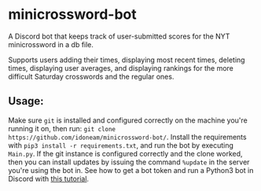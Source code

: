 # minicrossword-bot
A Discord bot that keeps track of user-submitted scores for the NYT minicrossword in a db file.

Supports users adding their times, displaying most recent times, deleting times, displaying user averages, and displaying rankings for the more difficult Saturday crosswords and the regular ones. 

## Usage:
Make sure `git` is installed and configured correctly on the machine you're running it on, then run: `git clone https://github.com/idoneam/minicrossword-bot/`. Install the requirements with `pip3 install -r requirements.txt`, and run the bot by executing `Main.py`. If the git instance is configured correctly and the clone worked, then you can install updates by issuing the command `%update` in the server you're using the bot in. See how to get a bot token and run a Python3 bot in Discord with  [this tutorial](https://github.com/reactiflux/discord-irc/wiki/Creating-a-discord-bot-&-getting-a-token).
